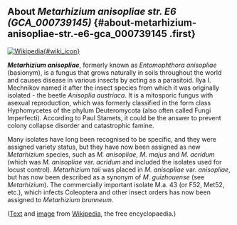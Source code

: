 About *Metarhizium anisopliae str. E6 (GCA\_000739145)* {#about-metarhizium-anisopliae-str.-e6-gca_000739145 .first}
-------------------------------------------------------

[![Wikipedia](/img/wikipedia_logo_v2_en.png){#wiki_icon}](http://en.wikipedia.org/wiki/Metarhizium_anisopliae)

***Metarhizium anisopliae***, formerly known as *Entomophthora
anisopliae* (basionym), is a fungus that grows naturally in soils
throughout the world and causes disease in various insects by acting as
a parasitoid. Ilya I. Mechnikov named it after the insect species from
which it was originally isolated - the beetle *Anisoplia austriaca*. It
is a mitosporic fungus with asexual reproduction, which was formerly
classified in the form class Hyphomycetes of the phylum Deuteromycota
(also often called Fungi Imperfecti). According to Paul Stamets, it
could be the answer to prevent colony collapse disorder and catastrophic
famine.

Many isolates have long been recognised to be specific, and they were
assigned variety status, but they have now been assigned as new
*Metarhizium* species, such as *M. anisopliae*, *M. majus* and *M.
acridum* (which was *M. anisopliae* var. *acridum* and included the
isolates used for locust control). *Metarhizium taii* was placed in *M.
anisopliae* var. *anisopliae*, but has now been described as a synonym
of *M. guizhouense* (see *Metarhizium*). The commercially important
isolate M.a. 43 (or F52, Met52, etc.), which infects Coleoptera and
other insect orders has now been assigned to *Metarhizium brunneum*.

([Text](http://en.wikipedia.org/wiki/Metarhizium_anisopliae) and
[image](https://commons.wikimedia.org/wiki/File:Metarhizium_anisopliae_infected_cockroach_(PLoS).jpg)
from [Wikipedia](http://en.wikipedia.org/), the free encyclopaedia.)
